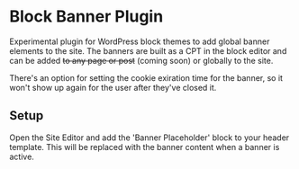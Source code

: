 # Block Banner Plugin

Experimental plugin for WordPress block themes to add global banner elements to the site. The banners are built as a CPT in the block editor and can be added ~~to any page or post~~ (coming soon) or globally to the site.

There's an option for setting the cookie exiration time for the banner, so it won't show up again for the user after they've closed it.

## Setup

Open the Site Editor and add the 'Banner Placeholder' block to your header template. This will be replaced with the banner content when a banner is active.

